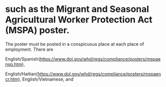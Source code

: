 # such as the Migrant and Seasonal Agricultural Worker Protection Act (MSPA) poster.

The poster must be posted in a conspicuous place at each place of employment. There are

English/Spanish(https://www.dol.gov/whd/regs/compliance/posters/mspaensp.htm),

English/Haitian(https://www.dol.gov/whd/regs/compliance/posters/mspaencr.htm), English/Vietnamese, and
